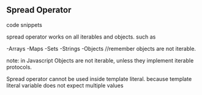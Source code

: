 ## Spread Operator

code snippets

spread operator works on all iterables and objects. such as

-Arrays
-Maps
-Sets
-Strings
-Objects //remember objects are not iterable.

note: in Javascript Objects are not iterable, unless they implement iterable protocols.

Spread operator cannot be used inside template literal. because template literal variable does not expect multiple values
